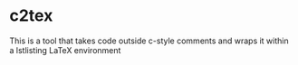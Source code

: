 c2tex
=====

This is a tool that takes code outside c-style comments and wraps it within a lstlisting LaTeX environment
